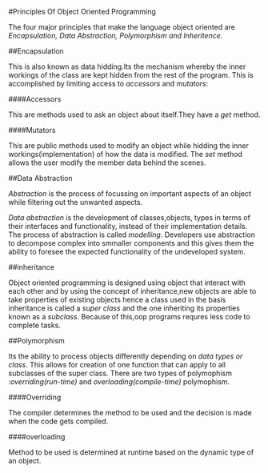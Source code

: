 #Principles Of Object Oriented Programming

The four major principles that make the language object oriented are _Encapsulation, Data Abstraction,
Polymorphism and Inheritence._

##Encapsulation

This is also known as data hidding.Its the mechanism whereby the inner workings of the class are kept hidden from the rest of the program.
This is accomplished by limiting access to *accessors* and *mutators*:

####Accessors

This are methods used to ask an object about itself.They have a _get_ method.

####Mutators

This are public methods used to modify an object while hidding the inner workings(implementation) of how the data is modified.
The _set_ method allows the user  modify the member data behind the scenes.

##Data Abstraction

*Abstraction* is the process of focussing on important aspects of an object while filtering out the unwanted aspects.

*Data abstraction* is the development of classes,objects, types in terms of their interfaces and functionality, instead
of their implementation details.
The process of abstraction is called _modelling_.
Developers use abstraction to decompose complex into smmaller components and this gives them the ability to foresee the expected functionality of the undeveloped system.

##inheritance

Object oriented programming is designed using object that interact with each other and by using the concept of inheritance,new objects are able to take properties of existing objects hence a class used in the basis inheritance is called a _super class_ and the one inheriting its properties known as a _subclass_. Because of this,oop programs requres less code to complete tasks.

##Polymorphism

Its the ability to process objects differently depending on _data types or class_. This allows for creation of one function that can apply to all subclasses of the super class.
There are two types of polymophism :*overriding(run-time)* and *overloading(compile-time)* polymophism.

####Overriding

The compiler determines the method to be used and the decision is made when the code gets compiled.

####overloading

Method to be used is determined at runtime based on the dynamic type of an object.



